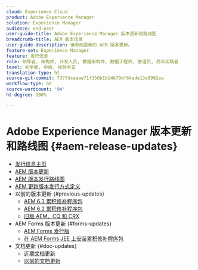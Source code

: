 ```yaml
---
cloud: Experience Cloud
product: Adobe Experience Manager
solution: Experience Manager
audience: end-user
user-guide-title: Adobe Experience Manager 版本更新和路线图
breadcrumb-title: AEM 版本信息
user-guide-description: 请参阅最新的 AEM 版本更新。
feature-set: Experience Manager
feature: 发行信息
role: 领导者, 架构师, 开发人员, 数据架构师, 数据工程师, 管理员, 商业实践者
level: 初学者, 中级, 经验丰富
translation-type: ht
source-git-commit: 7377dceaae71f356b1b14670df64ade13e8992ea
workflow-type: ht
source-wordcount: '94'
ht-degree: 100%

---
```



# Adobe Experience Manager 版本更新和路线图 {#aem-release-updates}

+ [发行信息主页](home.md)
+ [AEM 版本更新](aem-releases-updates.md)
+ [AEM 版本发行路线图](update-releases-roadmap.md)
+ [AEM 更新版本发行方式定义](update-release-vehicle-definitions.md)
+ 以前的版本更新 {#previous-updates}
   + [AEM 6.3 累积修补程序包](release-notes-aem-6-3-cumulative-fix-pack.md)
   + [AEM 6.2 累积修补程序包](release-notes-aem-6-2-cumulative-fix-pack.md)
   + [旧版 AEM、CQ 和 CRX](aem-previous-versions.md)
+ AEM Forms 版本更新 {#forms-updates}
   + [AEM Forms 发行版](aem-forms-releases.md)
   + [在 AEM Forms JEE 上安装累积修补程序包](install-cfp-aem-forms-jee.md)
+ 文档更新 {#doc-updates}
   + [近期文档更新](documentation-updates.md)
   + [以前的文档更新](previous-documentation-updates.md)
